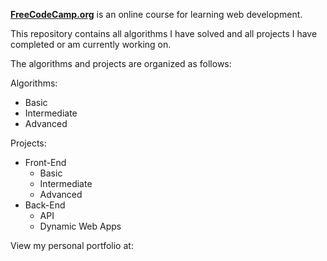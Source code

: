 [**FreeCodeCamp.org**](http://freecodecamp.org) is an online course for learning web development.


This repository contains all algorithms I have solved and all projects I have completed or am currently working on.

The algorithms and projects are organized as follows:

Algorithms: 
  * Basic
  * Intermediate
  * Advanced

Projects:
  * Front-End
    * Basic
    * Intermediate
    * Advanced
  * Back-End
    * API
    * Dynamic Web Apps



View my personal portfolio at: <portfolio>
